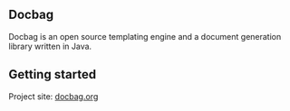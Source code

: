 ## Docbag
Docbag is an open source templating engine and a document generation library written in Java.

## Getting started
Project site: [docbag.org](http://docbag.org)